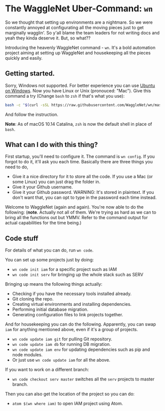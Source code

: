 # The WaggleNet Uber-Command: `wn`

So we thought that setting up environments are a nightmare. So we were constantly annoyed at configurating all the moving pieces just to get marginally wagglin'. So y'all blame the team leaders for not writing docs and yeah they kinda deserve it. But, so what??

Introducing the heavenly WaggleNet command - `wn`. It's a bold automation project aiming at setting up WaggleNet and housekeeping all the pieces quickly and easily.

## Getting started.

Sorry, Windows not supported. For better experience you can use [Ubuntu on Windows](https://tutorials.ubuntu.com/tutorial/tutorial-ubuntu-on-windows#0). Now you have Linux or Unix (pronouced: "Mac"). Give this command a try (Change `bash` to `zsh` if that's what you use):

```bash
bash -c "$(curl -sSL https://raw.githubusercontent.com/WaggleNet/wn/master/install.sh\?$(date +%s))"
```

And follow the instruction.

**Note**: As of macOS 10.14 Catalina, `zsh` is now the default shell in place of `bash`.

## What can I do with this thing?

First startup, you'll need to configure it. The command is `wn config`. If you forgot to do it, it'll ask you each time. Basically there are three things you need to do,

- Give it a nice directory for it to store all the code. If you use a Mac (or some Linux) you can just drag the folder in.
- Give it your Github username.
- Give it your Github password. WARNING: It's stored in plaintext. If you don't want that, you can opt to type in the password each time instead.

Welcome to WaggleNet (again and again). You're now able to do the following: (**note**. Actually not all of them. We're trying as hard as we can to bring all the functions out but YMMV. Refer to the command output for actual capabilities for the time being.)

## Code stuff

For details of what you can do, run `wn code`.

You can set up some projects just by doing:
- `wn code init iam` for a specific project such as IAM
- `wn code init serv` for bringing up the whole stack such as SERV

Bringing up means the following things actually:
- Checking if you have the necessary tools installed already.
- Git cloning the repo.
- Creating virtual environments and installing dependencies.
- Performing initial database migration.
- Generating configuration files to link projects together.

And for housekeeping you can do the following. Apparently, you can swap `iam` for anything mentioned above, even if it's a group of projects.
- `wn code update iam git` for pulling Git repository.
- `wn code update iam db` for running DB migration.
- `wn code update iam env` for updating dependencies such as pip and node modules.
- Or just use `wn code update iam` for all the above.

If you want to work on a different branch:
- `wn code checkout serv master` switches all the `serv` projects to master branch.

Then you can also get the location of the project so you can do:
- `atom $(wn where iam)` to open IAM project using Atom.
